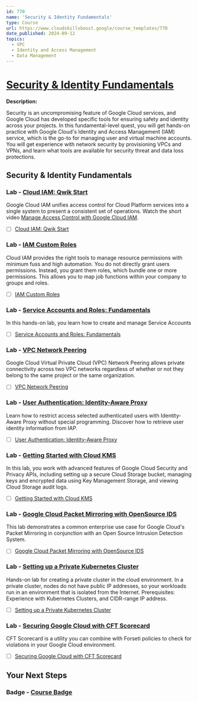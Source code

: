 ```yaml
---
id: 770
name: 'Security & Identity Fundamentals'
type: Course
url: https://www.cloudskillsboost.google/course_templates/770
date_published: 2024-09-12
topics:
  - VPC
  - Identity and Access Management
  - Data Management
---
```


# [Security & Identity Fundamentals](https://www.cloudskillsboost.google/course_templates/770)

**Description:**

Security is an uncompromising feature of Google Cloud services, and Google Cloud has developed specific tools for ensuring safety and identity across your projects. In this fundamental-level quest, you will get hands-on practice with Google Cloud's Identity and Access Management (IAM) service, which is the go-to for managing user and virtual machine accounts. You will get experience with network security by provisioning VPCs and VPNs, and learn what tools are available for security threat and data loss protections.

## Security & Identity Fundamentals

### Lab - [Cloud IAM: Qwik Start](https://www.cloudskillsboost.google/course_templates/770/labs/508292)

Google Cloud IAM unifies access  control for Cloud Platform services into a single system to present a consistent set of operations. Watch the short video <A HREF="https://youtu.be/PqMGmRhKsnM">Manage Access Control with Google Cloud IAM</A>.

* [ ] [Cloud IAM: Qwik Start](../labs/Cloud-IAM-Qwik-Start.md)

### Lab - [IAM Custom Roles](https://www.cloudskillsboost.google/course_templates/770/labs/508293)

Cloud IAM provides the right tools to manage resource permissions with minimum fuss and high automation. You do not directly grant users permissions. Instead, you grant them roles, which bundle one or more permissions. This allows you to map job functions within your company to groups and roles.

* [ ] [IAM Custom Roles](../labs/IAM-Custom-Roles.md)

### Lab - [Service Accounts and Roles: Fundamentals](https://www.cloudskillsboost.google/course_templates/770/labs/508294)

In this hands-on lab, you learn how to create and manage Service Accounts

* [ ] [Service Accounts and Roles: Fundamentals](../labs/Service-Accounts-and-Roles-Fundamentals.md)

### Lab - [VPC Network Peering](https://www.cloudskillsboost.google/course_templates/770/labs/508295)

Google Cloud Virtual Private Cloud (VPC) Network Peering allows private connectivity across two VPC networks regardless of whether or not they belong to the same project or the same organization.

* [ ] [VPC Network Peering](../labs/VPC-Network-Peering.md)

### Lab - [User Authentication: Identity-Aware Proxy](https://www.cloudskillsboost.google/course_templates/770/labs/508296)

Learn how to restrict access selected authenticated users with Identity-Aware Proxy without special programming. Discover how to retrieve user identity information from IAP.

* [ ] [User Authentication: Identity-Aware Proxy](../labs/User-Authentication-Identity-Aware-Proxy.md)

### Lab - [Getting Started with Cloud KMS](https://www.cloudskillsboost.google/course_templates/770/labs/508297)

In this lab, you work with advanced features of Google Cloud Security and Privacy APIs, including setting up a secure Cloud Storage bucket, managing keys and encrypted data using Key Management Storage, and viewing Cloud Storage audit logs.

* [ ] [Getting Started with Cloud KMS](../labs/Getting-Started-with-Cloud-KMS.md)

### Lab - [Google Cloud Packet Mirroring with OpenSource IDS](https://www.cloudskillsboost.google/course_templates/770/labs/508298)

This lab demonstrates a common enterprise use case for Google Cloud's Packet Mirroring in conjunction with an Open Source Intrusion Detection System.

* [ ] [Google Cloud Packet Mirroring with OpenSource IDS](../labs/Google-Cloud-Packet-Mirroring-with-OpenSource-IDS.md)

### Lab - [Setting up a Private Kubernetes Cluster](https://www.cloudskillsboost.google/course_templates/770/labs/508299)

Hands-on lab for creating a private cluster in the cloud environment. In a private cluster, nodes do not have public IP addresses, so your workloads run in an environment that is isolated from the Internet. Prerequisites: Experience with Kubernetes Clusters, and CIDR-range IP address.

* [ ] [Setting up a Private Kubernetes Cluster](../labs/Setting-up-a-Private-Kubernetes-Cluster.md)

### Lab - [Securing Google Cloud with CFT Scorecard](https://www.cloudskillsboost.google/course_templates/770/labs/508300)

CFT Scorecard is a utility you can combine with Forseti policies to check for violations in your Google Cloud environment.

* [ ] [Securing Google Cloud with CFT Scorecard](../labs/Securing-Google-Cloud-with-CFT-Scorecard.md)

## Your Next Steps

### Badge - [Course Badge](https://www.cloudskillsboost.google)
